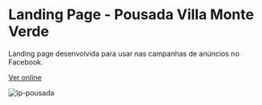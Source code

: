 # Landing Page - Pousada Villa Monte Verde 
Landing page desenvolvida para usar nas campanhas de anúncios no Facebook.

[Ver online](https://fb.pousadavillamonteverde.com.br/)

![lp-pousada](https://user-images.githubusercontent.com/50107021/207633329-ae33dc01-5b29-4884-a69a-96f95378f442.png)
